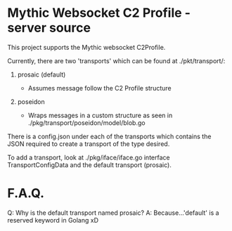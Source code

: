 # Mythic Websocket C2 Profile - server source

This project supports the Mythic websocket C2Profile.

Currently, there are two 'transports' which can be found at ./pkt/transport/:

1) prosaic (default)
    - Assumes message follow the C2 Profile structure

2) poseidon
    - Wraps messages in a custom structure as seen in ./pkg/transport/poseidon/model/blob.go

There is a config.json under each of the transports which contains the JSON required to create a transport of the type desired.

To add a transport, look at ./pkg/iface/iface.go interface TransportConfigData and the default transport (prosaic).

# F.A.Q.

Q: Why is the default transport named prosaic?
A: Because...'default' is a reserved keyword in Golang xD